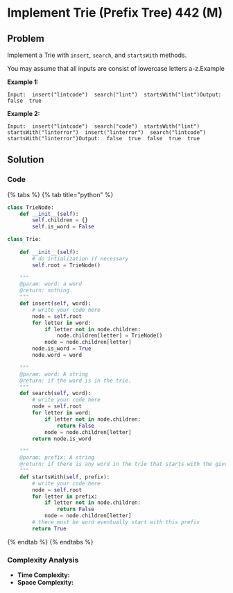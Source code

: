 # Implement Trie \(Prefix Tree\) 442 \(M\)

## Problem

Implement a Trie with `insert`, `search`, and `startsWith` methods.

You may assume that all inputs are consist of lowercase letters a-z.Example

**Example 1:**

```text
Input:  insert("lintcode")  search("lint")  startsWith("lint")Output:  false  true
```

**Example 2:**

```text
Input:  insert("lintcode")  search("code")  startsWith("lint")  startsWith("linterror")  insert("linterror")  search("lintcode“)  startsWith("linterror")Output:  false  true  false  true  true
```

## Solution 

### Code

{% tabs %}
{% tab title="python" %}
```python
class TrieNode:
    def __init__(self):
        self.children = {}
        self.is_word = False

class Trie:
    
    def __init__(self):
        # do intialization if necessary
        self.root = TrieNode()

    """
    @param: word: a word
    @return: nothing
    """
    def insert(self, word):
        # write your code here
        node = self.root
        for letter in word:
            if letter not in node.children:
                node.children[letter] = TrieNode()
            node = node.children[letter]
        node.is_word = True
        node.word = word

    """
    @param: word: A string
    @return: if the word is in the trie.
    """
    def search(self, word):
        # write your code here
        node = self.root
        for letter in word:
            if letter not in node.children:
                return False
            node = node.children[letter]
        return node.is_word

    """
    @param: prefix: A string
    @return: if there is any word in the trie that starts with the given prefix.
    """
    def startsWith(self, prefix):
        # write your code here
        node = self.root
        for letter in prefix:
            if letter not in node.children:
                return False
            node = node.children[letter]
        # there must be word eventually start with this prefix
        return True
```
{% endtab %}
{% endtabs %}

### Complexity Analysis

* **Time Complexity:**
* **Space Complexity:**

